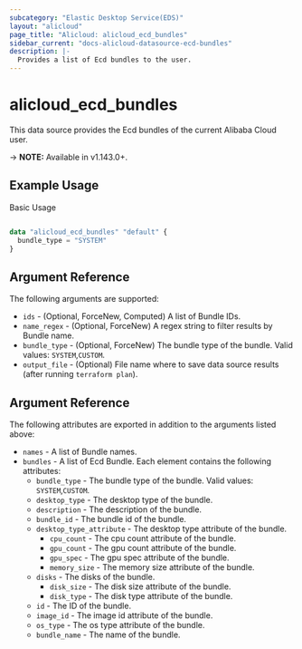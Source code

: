 ```yaml
---
subcategory: "Elastic Desktop Service(EDS)"
layout: "alicloud"
page_title: "Alicloud: alicloud_ecd_bundles"
sidebar_current: "docs-alicloud-datasource-ecd-bundles"
description: |-
  Provides a list of Ecd bundles to the user.
---
```


# alicloud\_ecd\_bundles

This data source provides the Ecd bundles of the current Alibaba Cloud user.

-> **NOTE:** Available in v1.143.0+.

## Example Usage

Basic Usage

```terraform

data "alicloud_ecd_bundles" "default" {
  bundle_type = "SYSTEM"
}

```

## Argument Reference

The following arguments are supported:

* `ids` - (Optional, ForceNew, Computed)  A list of Bundle IDs.
* `name_regex` - (Optional, ForceNew) A regex string to filter results by Bundle name.
* `bundle_type` - (Optional, ForceNew) The bundle type of  the bundle. Valid values: `SYSTEM`,`CUSTOM`.
* `output_file` - (Optional) File name where to save data source results (after running `terraform plan`).

## Argument Reference

The following attributes are exported in addition to the arguments listed above:

* `names` - A list of Bundle names.
* `bundles` - A list of Ecd Bundle. Each element contains the following attributes:
    * `bundle_type` - The bundle type of  the bundle. Valid values: `SYSTEM`,`CUSTOM`.
    * `desktop_type` - The desktop type of the bundle.
    * `description` - The description of the bundle.
    * `bundle_id` - The bundle id of the bundle.
    * `desktop_type_attribute` - The desktop type attribute of the bundle.
        * `cpu_count` - The cpu count attribute of the bundle.
        * `gpu_count` - The gpu count attribute of the bundle.
        * `gpu_spec` - The gpu spec attribute of the bundle.
        * `memory_size` - The memory size attribute of the bundle.
    * `disks` - The disks of the bundle.
      * `disk_size` - The disk size attribute of the bundle.
      * `disk_type` - The disk type attribute of the bundle.
    * `id` - The ID of the bundle.
    * `image_id` - The image id attribute of the bundle.
    * `os_type` - The os type attribute of the bundle.
    * `bundle_name` - The name of the bundle.
   
